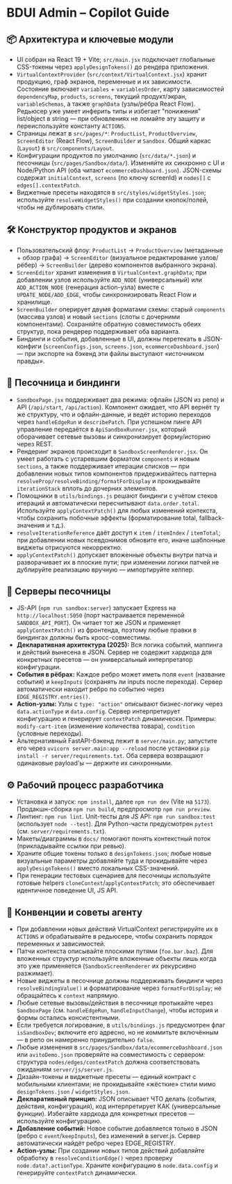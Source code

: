 # BDUI Admin – Copilot Guide

## 📦 Архитектура и ключевые модули
- UI собран на React 19 + Vite; `src/main.jsx` подключает глобальные CSS-токены через `applyDesignTokens()` до рендера приложения.
- `VirtualContextProvider` (`src/context/VirtualContext.jsx`) хранит продукцию, граф экранов, переменные и их зависимости. Состояние включает `variables` + `variablesOrder`, карту зависимостей `dependencyMap`, `products`, `screens`, текущий продукт/экран, `variableSchemas`, а также `graphData` (узлы/рёбра React Flow). Редьюсер уже умеет инферить типы и избегает "понижения" list/object в string — при обновлениях не ломайте эту защиту и переиспользуйте константу `ACTIONS`.
- Страницы лежат в `src/pages/*`: `ProductList`, `ProductOverview`, `ScreenEditor` (React Flow), `ScreenBuilder` и `Sandbox`. Общий каркас (`Layout`) в `src/components/Layout`.
- Конфигурации продуктов по умолчанию (`src/data/*.json`) и песочницы (`src/pages/Sandbox/data/`). Изменяйте их синхронно с UI и Node/Python API (оба читают `ecommerceDashboard.json`). JSON-схемы содержат `initialContext`, `screens` (по ключу screenId) и `nodes[]` с `edges[].contextPatch`.
- Виджетные пресеты находятся в `src/styles/widgetStyles.json`; используйте `resolveWidgetStyles()` при создании кнопок/полей, чтобы не дублировать стили.

## 🛠️ Конструктор продуктов и экранов
- Пользовательский флоу: `ProductList` → `ProductOverview` (метаданные + обзор графа) → `ScreenEditor` (визуальное редактирование узлов/рёбер) → `ScreenBuilder` (дерево компонентов выбранного экрана).
- `ScreenEditor` хранит изменения в `VirtualContext.graphData`; при добавлении узлов используйте `ADD_NODE` (универсальный) или `ADD_ACTION_NODE` (генерация action-узла) вместе с `UPDATE_NODE/ADD_EDGE`, чтобы синхронизировать React Flow и хранилище.
- `ScreenBuilder` оперирует двумя форматами схемы: старый `components` (массива узлов) и новый `sections` (слоты с дочерними компонентами). Сохраняйте обратную совместимость обеих структур, пока рендерер поддерживает оба варианта.
- Биндинги и события, добавленные в UI, должны перетекать в JSON-конфиги (`screenConfigs.json`, `screens.json`, `ecommerceDashboard.json`) — при экспорте на бэкенд эти файлы выступают «источником правды».

## 🧠 Песочница и биндинги
- `SandboxPage.jsx` поддерживает два режима: офлайн (JSON из репо) и API (`/api/start`, `/api/action`). Компонент ожидает, что API вернёт ту же структуру, что и офлайн-данные, и ведёт историю переходов через `handleEdgeRun` и `describePatch`. При успешном пинге API управление передаётся в `ApiSandboxRunner.jsx`, который оборачивает сетевые вызовы и синхронизирует форму/историю через REST.
- Рендеринг экранов происходит в `SandboxScreenRenderer.jsx`. Он умеет работать с устаревшим форматом `components` и новым `sections`, а также поддерживает итерации списков — при добавлении новых типов компонентов придерживайтесь паттерна `resolveProp/resolveBinding/formatForDisplay` и прокидывайте `iterationStack` вплоть до дочерних элементов.
- Помощники в `utils/bindings.js` решают биндинги с учётом стеков итераций и автоматически пересчитывают `data.order.total`. Используйте `applyContextPatch()` для любых изменений контекста, чтобы сохранить побочные эффекты (форматирование total, fallback-значения и т.д.).
- `resolveIterationReference` даёт доступ к `item` / `itemIndex` / `itemTotal`; при добавлении новых псевдонимов обновите его, иначе шаблонные виджеты отрисуются некорректно.
- `applyContextPatch()` допускает вложенные объекты внутри патча и разворачивает их в плоские пути; при изменении логики патчей не дублируйте реализацию вручную — импортируйте хелпер.

## 🔌 Серверы песочницы
- JS-API (`npm run sandbox:server`) запускает Express на `http://localhost:5050` (порт настраивается переменной `SANDBOX_API_PORT`). Он читает тот же JSON и применяет `applyContextPatch()` из фронтенда, поэтому любые правки в биндингах должны быть кросс-совместимы.
- **Декларативная архитектура (2025):** Вся логика событий, маппинга и действий вынесена в JSON. Сервер не содержит хардкода для конкретных пресетов — он универсальный интерпретатор конфигурации.
- **События в рёбрах:** Каждое ребро может иметь поля `event` (название события) и `keepInputs` (сохранять ли inputs после перехода). Сервер автоматически находит ребро по событию через `EDGE_REGISTRY.entries()`.
- **Action-узлы:** Узлы с `type: "action"` описывают бизнес-логику через `data.actionType` и `data.config`. Сервер интерпретирует конфигурацию и генерирует `contextPatch` динамически. Примеры: `modify-cart-item` (изменение количества товара), `condition` (условные переходы).
- Альтернативный FastAPI-бэкенд лежит в `server/main.py`; запустите его через `uvicorn server.main:app --reload` после установки `pip install -r server/requirements.txt`. Оба сервера возвращают одинаковые payload'ы — держите их синхронными.

## ⚙️ Рабочий процесс разработчика
- Установка и запуск: `npm install`, далее `npm run dev` (Vite на `5173`). Продакшн-сборка `npm run build`, предпросмотр `npm run preview`.
- Линтинг: `npm run lint`. Unit-тесты для JS API: `npm run sandbox:test` (использует `node --test`). Для Python-части предусмотрен `pytest` (см. `server/requirements.txt`).
- Макеты/диаграммы в `docs/` помогают понять контекстный поток (прикладывайте ссылки при ревью).
- Храните общие токены только в `designTokens.json`; любые новые визуальные параметры добавляйте туда и прокидывайте через `applyDesignTokens()` вместо локальных CSS-значений.
- При генерации тестовых сценариев для песочницы используйте готовые helpers `cloneContext`/`applyContextPatch`; это обеспечивает идентичное поведение UI, JS API.

## 📝 Конвенции и советы агенту
- При добавлении новых действий VirtualContext регистрируйте их в `ACTIONS` и обрабатывайте в редьюсере, чтобы сохранить порядок переменных и зависимостей.
- Патчи контекста описывайте плоскими путями (`foo.bar.baz`). Для вложенных структур используйте вложенные объекты лишь когда это уже применяется (`SandboxScreenRenderer` их рекурсивно разжимает).
- Новые виджеты в песочнице должны поддерживать биндинги через `resolveBindingValue()` и форматирование через `formatForDisplay`; не обращайтесь к `context` напрямую.
- Любые сетевые вызовы/действия в песочнице протыкайте через `SandboxPage` (см. `handleEdgeRun`, `handleInputChange`), чтобы история и формы остались консистентными.
- Если требуется логирование, в `utils/bindings.js` предусмотрен флаг `isSandboxDev`; включите его адресно, но не коммитьте включённым — в репо он намеренно принудительно `false`.
- Любые изменения в `src/pages/Sandbox/data/ecommerceDashboard.json` или `avitoDemo.json` проверяйте на совместимость с сервером: структура `nodes/edges/contextPatch` должна соответствовать ожиданиям `server/js/server.js`.
- Дизайн-токены и виджетные пресеты — единый контракт с мобильными клиентами; не прокидывайте «жёсткие» стили мимо `designTokens.json` / `widgetStyles.json`.
- **Декларативный принцип:** JSON описывает ЧТО делать (события, действия, конфигурация), код интерпретирует КАК (универсальные функции). Избегайте хардкода для конкретных пресетов — используйте конфигурацию.
- **Добавление событий:** Новое событие добавляется только в JSON (ребро с `event`/`keepInputs`), без изменений в server.js. Сервер автоматически найдёт ребро через EDGE_REGISTRY.
- **Action-узлы:** При создании новых типов действий добавляйте обработку в `resolveConditionEdge()` через проверку `node.data?.actionType`. Храните конфигурацию в `node.data.config` и генерируйте `contextPatch` динамически.
